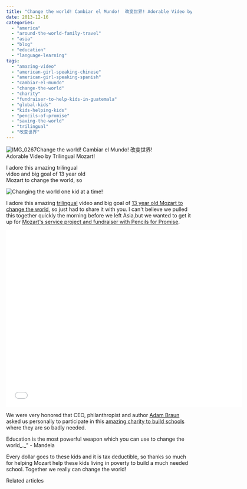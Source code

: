 ```yaml
---
title: "Change the world! Cambiar el Mundo!  改变世界! Adorable Video by Trilingual Mozart!"
date: 2013-12-16
categories: 
  - "america"
  - "around-the-world-family-travel"
  - "asia"
  - "blog"
  - "education"
  - "language-learning"
tags: 
  - "amazing-video"
  - "american-girl-speaking-chinese"
  - "american-girl-speaking-spanish"
  - "cambiar-el-mundo"
  - "change-the-world"
  - "charity"
  - "fundraiser-to-help-kids-in-guatemala"
  - "global-kids"
  - "kids-helping-kids"
  - "pencils-of-promise"
  - "saving-the-world"
  - "trilingual"
  - "改变世界"
---
```


![IMG_0267](https://pub-ac94b3f306b24c0dba4238943c97f2e1.r2.dev/6a00e5502a95078833019b02eebfe5970b.jpg)Change the world! Cambiar el Mundo! 改变世界!  
Adorable Video by Trilingual Mozart!  
  
I adore this amazing trilingual  
video and big goal of 13 year old  
Mozart to change the world, so

<!--more-->  
![Changing the world one kid at a time!](https://pub-ac94b3f306b24c0dba4238943c97f2e1.r2.dev/6a00e5502a95078833019b02efa82a970b.png)  
  
I adore this amazing [trilingual](https://pub-ac94b3f306b24c0dba4238943c97f2e1.r2.dev/2013/04/growing-up-bilingual-or-trilingual.html "growing up bilingual or  trilingual ") video and big goal of [13 year old Mozart to change the world](https://pub-ac94b3f306b24c0dba4238943c97f2e1.r2.dev/2013/12/kid-world-citizens-inspiring-speech-at-global-education-conference.html "inspiring speech by 13 year old Mozart"), so just had to share it with you. I can't believe we pulled this together quickly the morning before we left Asia,but we wanted to get it up for [Mozart's service project and fundraiser with Pencils for Promise](http://fundraise.pencilsofpromise.org/fundraise?fcid=290456 "Mozart's fundraiser for Pencils of Promise").  
  

<iframe allowfullscreen frameborder="0" height="480" src="//www.youtube.com/embed/MOM1LdMGsa0?rel=0" width="640"></iframe>

  
  
We were very honored that CEO, philanthropist and author [Adam Braun](https://twitter.com/AdamBraun "Adam Braun") asked us personally to participate in this [amazing charity to build schools](https://pub-ac94b3f306b24c0dba4238943c97f2e1.r2.dev/2013/12/pencils-of-promise-help-us-build-a-school-in-.html "pencils of promise mozart build a school") where they are so badly needed.  
  
Education is the most powerful weapon which you can use to change the world_._" - Mandela  
  
Every dollar goes to these kids and it is tax deductible, so thanks so much for helping Mozart help these kids living in poverty to build a much needed school. Together we really can change the world!

Related articles

